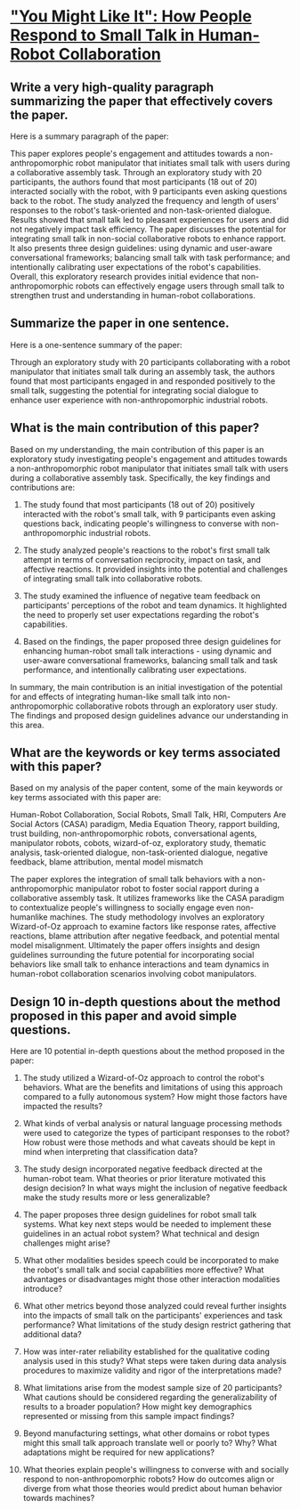 # ["You Might Like It": How People Respond to Small Talk in Human-Robot   Collaboration](https://arxiv.org/abs/2312.07454)

## Write a very high-quality paragraph summarizing the paper that effectively covers the paper.

 Here is a summary paragraph of the paper:

This paper explores people's engagement and attitudes towards a non-anthropomorphic robot manipulator that initiates small talk with users during a collaborative assembly task. Through an exploratory study with 20 participants, the authors found that most participants (18 out of 20) interacted socially with the robot, with 9 participants even asking questions back to the robot. The study analyzed the frequency and length of users' responses to the robot's task-oriented and non-task-oriented dialogue. Results showed that small talk led to pleasant experiences for users and did not negatively impact task efficiency. The paper discusses the potential for integrating small talk in non-social collaborative robots to enhance rapport. It also presents three design guidelines: using dynamic and user-aware conversational frameworks; balancing small talk with task performance; and intentionally calibrating user expectations of the robot's capabilities. Overall, this exploratory research provides initial evidence that non-anthropomorphic robots can effectively engage users through small talk to strengthen trust and understanding in human-robot collaborations.


## Summarize the paper in one sentence.

 Here is a one-sentence summary of the paper:

Through an exploratory study with 20 participants collaborating with a robot manipulator that initiates small talk during an assembly task, the authors found that most participants engaged in and responded positively to the small talk, suggesting the potential for integrating social dialogue to enhance user experience with non-anthropomorphic industrial robots.


## What is the main contribution of this paper?

 Based on my understanding, the main contribution of this paper is an exploratory study investigating people's engagement and attitudes towards a non-anthropomorphic robot manipulator that initiates small talk with users during a collaborative assembly task. Specifically, the key findings and contributions are:

1) The study found that most participants (18 out of 20) positively interacted with the robot's small talk, with 9 participants even asking questions back, indicating people's willingness to converse with non-anthropomorphic industrial robots. 

2) The study analyzed people's reactions to the robot's first small talk attempt in terms of conversation reciprocity, impact on task, and affective reactions. It provided insights into the potential and challenges of integrating small talk into collaborative robots.

3) The study examined the influence of negative team feedback on participants' perceptions of the robot and team dynamics. It highlighted the need to properly set user expectations regarding the robot's capabilities.

4) Based on the findings, the paper proposed three design guidelines for enhancing human-robot small talk interactions - using dynamic and user-aware conversational frameworks, balancing small talk and task performance, and intentionally calibrating user expectations.

In summary, the main contribution is an initial investigation of the potential for and effects of integrating human-like small talk into non-anthropomorphic collaborative robots through an exploratory user study. The findings and proposed design guidelines advance our understanding in this area.


## What are the keywords or key terms associated with this paper?

 Based on my analysis of the paper content, some of the main keywords or key terms associated with this paper are:

Human-Robot Collaboration, Social Robots, Small Talk, HRI, Computers Are Social Actors (CASA) paradigm, Media Equation Theory, rapport building, trust building, non-anthropomorphic robots, conversational agents, manipulator robots, cobots, wizard-of-oz, exploratory study, thematic analysis, task-oriented dialogue, non-task-oriented dialogue, negative feedback, blame attribution, mental model mismatch

The paper explores the integration of small talk behaviors with a non-anthropomorphic manipulator robot to foster social rapport during a collaborative assembly task. It utilizes frameworks like the CASA paradigm to contextualize people's willingness to socially engage even non-humanlike machines. The study methodology involves an exploratory Wizard-of-Oz approach to examine factors like response rates, affective reactions, blame attribution after negative feedback, and potential mental model misalignment. Ultimately the paper offers insights and design guidelines surrounding the future potential for incorporating social behaviors like small talk to enhance interactions and team dynamics in human-robot collaboration scenarios involving cobot manipulators.


## Design 10 in-depth questions about the method proposed in this paper and avoid simple questions.

 Here are 10 potential in-depth questions about the method proposed in the paper:

1. The study utilized a Wizard-of-Oz approach to control the robot's behaviors. What are the benefits and limitations of using this approach compared to a fully autonomous system? How might those factors have impacted the results?

2. What kinds of verbal analysis or natural language processing methods were used to categorize the types of participant responses to the robot? How robust were those methods and what caveats should be kept in mind when interpreting that classification data?  

3. The study design incorporated negative feedback directed at the human-robot team. What theories or prior literature motivated this design decision? In what ways might the inclusion of negative feedback make the study results more or less generalizable?  

4. The paper proposes three design guidelines for robot small talk systems. What key next steps would be needed to implement these guidelines in an actual robot system? What technical and design challenges might arise?

5. What other modalities besides speech could be incorporated to make the robot's small talk and social capabilities more effective? What advantages or disadvantages might those other interaction modalities introduce?  

6. What other metrics beyond those analyzed could reveal further insights into the impacts of small talk on the participants' experiences and task performance? What limitations of the study design restrict gathering that additional data?

7. How was inter-rater reliability established for the qualitative coding analysis used in this study? What steps were taken during data analysis procedures to maximize validity and rigor of the interpretations made?  

8. What limitations arise from the modest sample size of 20 participants? What cautions should be considered regarding the generalizability of results to a broader population? How might key demographics represented or missing from this sample impact findings?

9. Beyond manufacturing settings, what other domains or robot types might this small talk approach translate well or poorly to? Why? What adaptations might be required for new applications?

10. What theories explain people's willingness to converse with and socially respond to non-anthropomorphic robots? How do outcomes align or diverge from what those theories would predict about human behavior towards machines?
